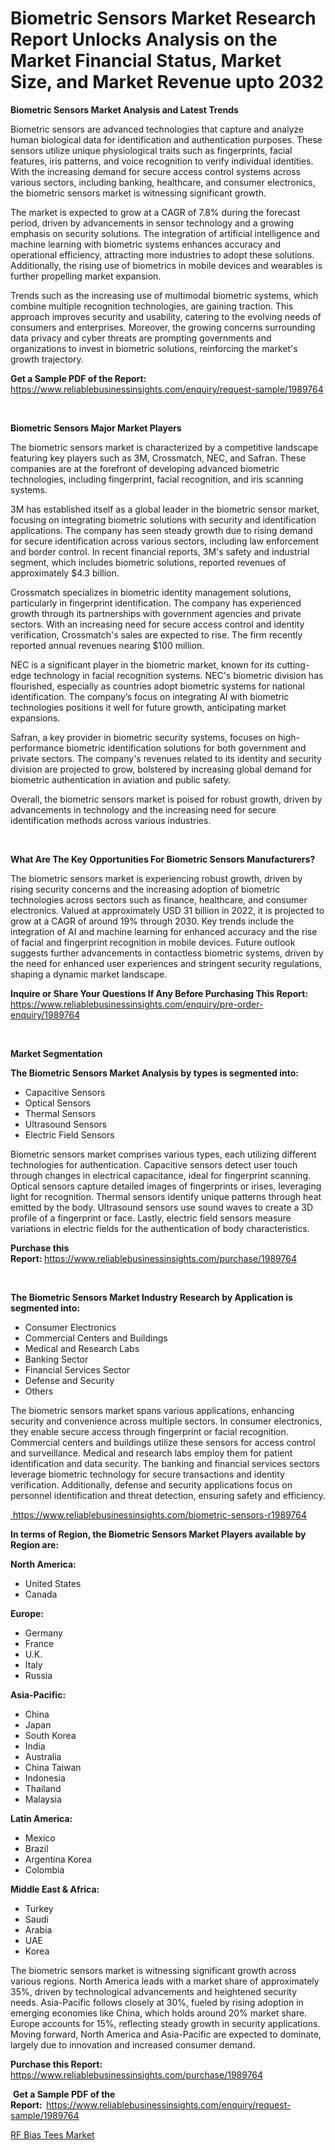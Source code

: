 <p><h1>Biometric Sensors Market Research Report Unlocks Analysis on the Market Financial Status, Market Size, and Market Revenue upto 2032</h1></p><p><strong>Biometric Sensors Market Analysis and Latest Trends</strong></p>
<p><p>Biometric sensors are advanced technologies that capture and analyze human biological data for identification and authentication purposes. These sensors utilize unique physiological traits such as fingerprints, facial features, iris patterns, and voice recognition to verify individual identities. With the increasing demand for secure access control systems across various sectors, including banking, healthcare, and consumer electronics, the biometric sensors market is witnessing significant growth.</p><p>The market is expected to grow at a CAGR of 7.8% during the forecast period, driven by advancements in sensor technology and a growing emphasis on security solutions. The integration of artificial intelligence and machine learning with biometric systems enhances accuracy and operational efficiency, attracting more industries to adopt these solutions. Additionally, the rising use of biometrics in mobile devices and wearables is further propelling market expansion.</p><p>Trends such as the increasing use of multimodal biometric systems, which combine multiple recognition technologies, are gaining traction. This approach improves security and usability, catering to the evolving needs of consumers and enterprises. Moreover, the growing concerns surrounding data privacy and cyber threats are prompting governments and organizations to invest in biometric solutions, reinforcing the market's growth trajectory.</p></p>
<p><strong>Get a Sample PDF of the Report:&nbsp;</strong> <a href="https://www.reliablebusinessinsights.com/enquiry/request-sample/1989764?utm_campaign=3116&utm_medium=2&utm_source=Github&utm_content=ia&utm_term=06042025&utm_id=biometric-sensors">https://www.reliablebusinessinsights.com/enquiry/request-sample/1989764</a></p>
<p>&nbsp;</p>
<p><strong>Biometric Sensors Major Market Players</strong></p>
<p><p>The biometric sensors market is characterized by a competitive landscape featuring key players such as 3M, Crossmatch, NEC, and Safran. These companies are at the forefront of developing advanced biometric technologies, including fingerprint, facial recognition, and iris scanning systems.</p><p>3M has established itself as a global leader in the biometric sensor market, focusing on integrating biometric solutions with security and identification applications. The company has seen steady growth due to rising demand for secure identification across various sectors, including law enforcement and border control. In recent financial reports, 3M's safety and industrial segment, which includes biometric solutions, reported revenues of approximately $4.3 billion.</p><p>Crossmatch specializes in biometric identity management solutions, particularly in fingerprint identification. The company has experienced growth through its partnerships with government agencies and private sectors. With an increasing need for secure access control and identity verification, Crossmatch's sales are expected to rise. The firm recently reported annual revenues nearing $100 million.</p><p>NEC is a significant player in the biometric market, known for its cutting-edge technology in facial recognition systems. NEC's biometric division has flourished, especially as countries adopt biometric systems for national identification. The company’s focus on integrating AI with biometric technologies positions it well for future growth, anticipating market expansions.</p><p>Safran, a key provider in biometric security systems, focuses on high-performance biometric identification solutions for both government and private sectors. The company's revenues related to its identity and security division are projected to grow, bolstered by increasing global demand for biometric authentication in aviation and public safety.</p><p>Overall, the biometric sensors market is poised for robust growth, driven by advancements in technology and the increasing need for secure identification methods across various industries.</p></p>
<p>&nbsp;</p>
<p><strong>What Are The Key Opportunities For Biometric Sensors Manufacturers?</strong></p>
<p><p>The biometric sensors market is experiencing robust growth, driven by rising security concerns and the increasing adoption of biometric technologies across sectors such as finance, healthcare, and consumer electronics. Valued at approximately USD 31 billion in 2022, it is projected to grow at a CAGR of around 19% through 2030. Key trends include the integration of AI and machine learning for enhanced accuracy and the rise of facial and fingerprint recognition in mobile devices. Future outlook suggests further advancements in contactless biometric systems, driven by the need for enhanced user experiences and stringent security regulations, shaping a dynamic market landscape.</p></p>
<p><strong>Inquire or Share Your Questions If Any Before Purchasing This Report:</strong> <a href="https://www.reliablebusinessinsights.com/enquiry/pre-order-enquiry/1989764?utm_campaign=3116&utm_medium=2&utm_source=Github&utm_content=ia&utm_term=06042025&utm_id=biometric-sensors">https://www.reliablebusinessinsights.com/enquiry/pre-order-enquiry/1989764</a></p>
<p>&nbsp;</p>
<p><strong>Market Segmentation</strong></p>
<p><strong>The Biometric Sensors Market Analysis by types is segmented into:</strong></p>
<p><ul><li>Capacitive Sensors</li><li>Optical Sensors</li><li>Thermal Sensors</li><li>Ultrasound Sensors</li><li>Electric Field Sensors</li></ul></p>
<p><p>Biometric sensors market comprises various types, each utilizing different technologies for authentication. Capacitive sensors detect user touch through changes in electrical capacitance, ideal for fingerprint scanning. Optical sensors capture detailed images of fingerprints or irises, leveraging light for recognition. Thermal sensors identify unique patterns through heat emitted by the body. Ultrasound sensors use sound waves to create a 3D profile of a fingerprint or face. Lastly, electric field sensors measure variations in electric fields for the authentication of body characteristics.</p></p>
<p><strong>Purchase this Report:&nbsp;</strong><a href="https://www.reliablebusinessinsights.com/purchase/1989764?utm_campaign=3116&utm_medium=2&utm_source=Github&utm_content=ia&utm_term=06042025&utm_id=biometric-sensors">https://www.reliablebusinessinsights.com/purchase/1989764</a></p>
<p>&nbsp;</p>
<p><strong>The Biometric Sensors Market Industry Research by Application is segmented into:</strong></p>
<p><ul><li>Consumer Electronics</li><li>Commercial Centers and Buildings</li><li>Medical and Research Labs</li><li>Banking Sector</li><li>Financial Services Sector</li><li>Defense and Security</li><li>Others</li></ul></p>
<p><p>The biometric sensors market spans various applications, enhancing security and convenience across multiple sectors. In consumer electronics, they enable secure access through fingerprint or facial recognition. Commercial centers and buildings utilize these sensors for access control and surveillance. Medical and research labs employ them for patient identification and data security. The banking and financial services sectors leverage biometric technology for secure transactions and identity verification. Additionally, defense and security applications focus on personnel identification and threat detection, ensuring safety and efficiency.</p></p>
<p><a href="https://www.reliablebusinessinsights.com/biometric-sensors-r1989764?utm_campaign=3116&utm_medium=2&utm_source=Github&utm_content=ia&utm_term=06042025&utm_id=biometric-sensors">&nbsp;https://www.reliablebusinessinsights.com/biometric-sensors-r1989764</a></p>
<p><strong>In terms of Region, the Biometric Sensors Market Players available by Region are:</strong></p>
<p>
    <p> <strong> North America: </strong>
        <ul>
            <li>United States</li>
            <li>Canada</li>
        </ul>
        </p> 
    <p> <strong> Europe: </strong>
        <ul>
            <li>Germany</li>
            <li>France</li>
            <li>U.K.</li>
            <li>Italy</li>
            <li>Russia</li>
        </ul>
        </p> 
    <p> <strong> Asia-Pacific: </strong>
        <ul>
            <li>China</li>
            <li>Japan</li>
            <li>South Korea</li>
            <li>India</li>
            <li>Australia</li>
            <li>China Taiwan</li>
            <li>Indonesia</li>
            <li>Thailand</li>
            <li>Malaysia</li>
        </ul>
        </p> 
    <p> <strong> Latin America: </strong>
        <ul>
            <li>Mexico</li>
            <li>Brazil</li>
            <li>Argentina Korea</li>
            <li>Colombia</li>
        </ul>
        </p> 
    <p> <strong> Middle East & Africa: </strong>
        <ul>
            <li>Turkey</li>
            <li>Saudi</li>
            <li>Arabia</li>
            <li>UAE</li>
            <li>Korea</li>
        </ul>
    </p>
    </p>
<p><p>The biometric sensors market is witnessing significant growth across various regions. North America leads with a market share of approximately 35%, driven by technological advancements and heightened security needs. Asia-Pacific follows closely at 30%, fueled by rising adoption in emerging economies like China, which holds around 20% market share. Europe accounts for 15%, reflecting steady growth in security applications. Moving forward, North America and Asia-Pacific are expected to dominate, largely due to innovation and increased consumer demand.</p></p>
<p><strong>Purchase this Report: </strong><a href="https://www.reliablebusinessinsights.com/purchase/1989764?utm_campaign=3116&utm_medium=2&utm_source=Github&utm_content=ia&utm_term=06042025&utm_id=biometric-sensors">https://www.reliablebusinessinsights.com/purchase/1989764</a></p>
<p>&nbsp;<strong>Get a Sample PDF of the Report:&nbsp;&nbsp;</strong><a href="https://www.reliablebusinessinsights.com/enquiry/request-sample/1989764?utm_campaign=3116&utm_medium=2&utm_source=Github&utm_content=ia&utm_term=06042025&utm_id=biometric-sensors">https://www.reliablebusinessinsights.com/enquiry/request-sample/1989764</a></p>
<p><strong></strong></p>
<p><p><a href="https://github.com/ziwersekos/Market-Research-Report-List-1/blob/main/rf-bias-tees-market.md?utm_campaign=3116&utm_medium=2&utm_source=Github&utm_content=ia&utm_term=06042025&utm_id=biometric-sensors">RF Bias Tees Market</a></p></p>
